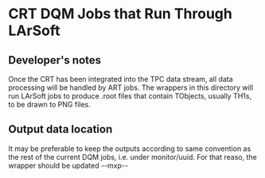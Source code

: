 # CRT DQM Jobs that Run Through LArSoft
## Developer's notes
Once the CRT has been integrated into the TPC data stream, all
data processing will be handled by ART jobs.  The wrappers in 
this directory will run LArSoft jobs to produce .root files 
that contain TObjects, usually TH1s, to be drawn to PNG files. 

## Output data location
It may be preferable to keep the outputs according to same convention
as the rest of the current DQM jobs, i.e. under monitor/uuid. For that
reaso, the wrapper should be updated --mxp--
